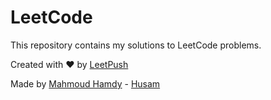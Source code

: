 # LeetCode

This repository contains my solutions to LeetCode problems.

Created with :heart: by [LeetPush](https://github.com/husamahmud/LeetPush)

Made by [Mahmoud Hamdy](https://github.com/TutTrue) - [Husam](https://github.com/husamahmud)

